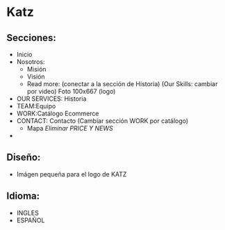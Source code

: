 # Katz

## Secciones:
  * Inicio
  * Nosotros: 
    * Misión
    * Visión
    * Read more: (conectar a la sección de Historia)
    (Our Skills: cambiar por video)
    Foto 100x667 (logo)
  * OUR SERVICES: Historia
  * TEAM:Equipo
  * WORK:Catálogo Ecommerce
  * CONTACT: Contacto (Cambiar sección WORK por catálogo)
    * Mapa
  *Eliminar PRICE Y NEWS*
  *
## Diseño:
* Imágen pequeña para el logo de KATZ

## Idioma:
* INGLES
* ESPAÑOL
